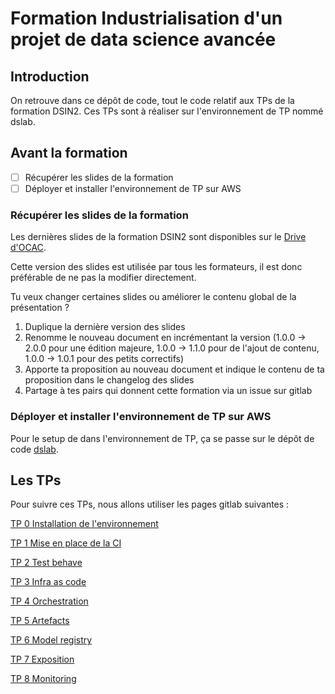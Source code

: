 # Formation Industrialisation d'un projet de data science avancée

## Introduction
On retrouve dans ce dépôt de code, tout le code relatif aux TPs de la formation DSIN2. Ces TPs sont à réaliser sur l'environnement de TP nommé dslab.

## Avant la formation  
 - [ ] Récupérer les slides de la formation
 - [ ] Déployer et installer l'environnement de TP sur AWS
 
### Récupérer les slides de la formation
Les dernières slides de la formation DSIN2 sont disponibles sur le [Drive d'OCAC](https://drive.google.com/drive/folders/1yeeUWUCE1QPrsFcvEKmdHeq_hxnewpql). 

Cette version des slides est utilisée par tous les formateurs, il est donc préférable de ne pas la modifier directement.

Tu veux changer certaines slides ou améliorer le contenu global de la présentation ?
1. Duplique la dernière version des slides
2. Renomme le nouveau document en incrémentant la version (1.0.0 -> 2.0.0 pour une édition majeure, 1.0.0 -> 1.1.0 pour de l'ajout de contenu, 1.0.0 -> 1.0.1 pour des petits correctifs)
3. Apporte ta proposition au nouveau document et indique le contenu de ta proposition dans le changelog des slides
4. Partage à tes pairs qui donnent cette formation via un issue sur gitlab

### Déployer et installer l'environnement de TP sur AWS
Pour le setup de dans l'environnement de TP, ça se passe sur le dépôt de code [dslab](https://gitlab.com/octo-technology/les-bg-de-la-data/s-s-all/formation/dslab).

## Les TPs
Pour suivre ces TPs, nous allons utiliser les pages gitlab suivantes :

[TP 0 Installation de l'environnement](https://octo-technology.gitlab.io/les-bg-de-la-data/s-s-all/formation/dsin2/tp0#0)

[TP 1 Mise en place de la CI](https://octo-technology.gitlab.io/les-bg-de-la-data/s-s-all/formation/dsin2/tp1#0)

[TP 2 Test behave](https://octo-technology.gitlab.io/les-bg-de-la-data/s-s-all/formation/dsin2/tp2#0)

[TP 3 Infra as code](https://octo-technology.gitlab.io/les-bg-de-la-data/s-s-all/formation/dsin2/tp3#0)

[TP 4 Orchestration](https://octo-technology.gitlab.io/les-bg-de-la-data/s-s-all/formation/dsin2/tp4#0)

[TP 5 Artefacts](https://octo-technology.gitlab.io/les-bg-de-la-data/s-s-all/formation/dsin2/tp5#0)

[TP 6 Model registry](https://octo-technology.gitlab.io/les-bg-de-la-data/s-s-all/formation/dsin2/tp6#0)

[TP 7 Exposition](https://octo-technology.gitlab.io/les-bg-de-la-data/s-s-all/formation/dsin2/tp7#0)

[TP 8 Monitoring](https://octo-technology.gitlab.io/les-bg-de-la-data/s-s-all/formation/dsin2/tp8#0)

